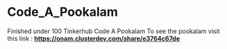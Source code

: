 # Code_A_Pookalam
Finished under 100 Tinkerhub Code A Pookalam
To see the pookalam
visit this link :
<b>https://onam.clusterdev.com/share/e3764c67de<b>
